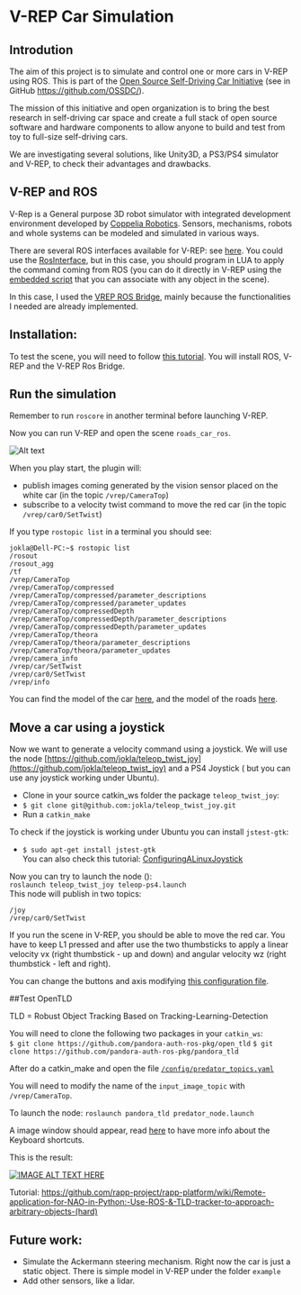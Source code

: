 # V-REP Car Simulation

## Introdution
The aim of this project is to simulate and control one or more cars in V-REP using ROS. This is part of the [Open Source Self-Driving Car Initiative](http://ossdc.org/join) (see in GitHub https://github.com/OSSDC/). 

The mission of this initiative and open organization is to bring the best research in self-driving car space and create a full stack of open source software and hardware components to allow anyone to build and test from toy to full-size self-driving cars.

We are investigating several solutions, like Unity3D, a PS3/PS4 simulator and V-REP, to check their advantages and drawbacks.

## V-REP and ROS
V-Rep is a General purpose 3D robot simulator with integrated development environment developed by <a href="http://www.coppeliarobotics.com/" target="_parent">Coppelia Robotics</a>. Sensors, mechanisms, robots and whole systems can be modeled and simulated in various ways.
 
There are several ROS interfaces available for V-REP: see [here](http://www.coppeliarobotics.com/helpFiles/en/rosInterfaces.htm). You could use the [RosInterface](http://www.coppeliarobotics.com/helpFiles/en/rosInterf.htm), but in this case, you should program in LUA to apply the command coming from ROS (you can do it directly in V-REP using the [embedded script](http://www.coppeliarobotics.com/helpFiles/en/scripts.htm) that you can associate with any object in the scene). 


In this case, I used the [VREP ROS Bridge](https://github.com/lagadic/vrep_ros_bridge/tree/master), mainly because the functionalities I needed are already implemented. 


## Installation:

To test the scene, you will need to follow [this tutorial](https://github.com/lagadic/vrep_ros_bridge/tree/master). You will install ROS, V-REP and the V-REP Ros Bridge. 

## Run the simulation 
Remember to run `roscore` in another terminal before launching V-REP.   

Now you can run V-REP and open the scene `roads_car_ros`.

![Alt text](https://github.com/jokla/vrep_car_simulation/blob/master/scenes/vrep_cars.png?raw=true "Optional Title")


When you play start, the plugin will:
* publish images coming generated by the vision sensor placed on the white car (in the topic `/vrep/CameraTop`)
* subscribe to a velocity twist command to move the red car (in the topic `/vrep/car0/SetTwist`)

If you type `rostopic list` in a terminal you should see:

```
jokla@Dell-PC:~$ rostopic list
/rosout
/rosout_agg
/tf
/vrep/CameraTop
/vrep/CameraTop/compressed
/vrep/CameraTop/compressed/parameter_descriptions
/vrep/CameraTop/compressed/parameter_updates
/vrep/CameraTop/compressedDepth
/vrep/CameraTop/compressedDepth/parameter_descriptions
/vrep/CameraTop/compressedDepth/parameter_updates
/vrep/CameraTop/theora
/vrep/CameraTop/theora/parameter_descriptions
/vrep/CameraTop/theora/parameter_updates
/vrep/camera_info
/vrep/car/SetTwist
/vrep/car0/SetTwist
/vrep/info

```


You can find the model of the car [here](http://tf3dm.com/3d-model/car-white-61307.html), and the model of the roads [here](http://tf3dm.com/download-page.php?url=street-system-v10-48448).


## Move a car using a joystick
Now we want to generate a velocity command using a joystick. We will use the node [https://github.com/jokla/teleop_twist_joy](https://github.com/jokla/teleop_twist_joy) and a PS4 Joystick ( but you can use any joystick working under Ubuntu).

* Clone in your source catkin_ws folder the package `teleop_twist_joy`:
 * `$ git clone git@github.com:jokla/teleop_twist_joy.git`    
 * Run a `catkin_make`  

To check if the joystick is working under Ubuntu you can install `jstest-gtk`:   
* `$ sudo apt-get install jstest-gtk`   
You can also check this tutorial: [ConfiguringALinuxJoystick](http://wiki.ros.org/joy/Tutorials/ConfiguringALinuxJoystick)   

Now you can try to launch the node ():   
`roslaunch teleop_twist_joy teleop-ps4.launch`   
This node will publish in two topics:

```
/joy
/vrep/car0/SetTwist
```

If you run the scene in V-REP, you should be able to move the red car. You have to keep L1 pressed and after use the two thumbsticks to apply a linear velocity vx (right thumbstick - up and down) and angular velocity wz (right thumbstick - left and right).

You can change the buttons and axis modifying [this configuration file](https://github.com/jokla/teleop_twist_joy/blob/indigo-devel/config/ps4.config.yaml). 

##Test OpenTLD 

TLD = Robust Object Tracking Based on Tracking-Learning-Detection

You will need to clone the following two packages in your `catkin_ws`:   
`$ git clone https://github.com/pandora-auth-ros-pkg/open_tld`
`$ git clone https://github.com/pandora-auth-ros-pkg/pandora_tld`

After do a catkin_make and open the file [`/config/predator_topics.yaml`](https://github.com/pandora-auth-ros-pkg/pandora_tld/blob/master/config/predator_topics.yaml)

You will need to modify the name of the `input_image_topic` with `/vrep/CameraTop`.

To launch the node:
`roslaunch pandora_tld predator_node.launch`

A image window should appear, read [here](https://github.com/pandora-auth-ros-pkg/open_tld) to have more info about the Keyboard shortcuts. 

This is the result:   

[![IMAGE ALT TEXT HERE](https://img.youtube.com/vi/Si8w4eYzhis/0.jpg)](https://www.youtube.com/watch?v=Si8w4eYzhis)


Tutorial: https://github.com/rapp-project/rapp-platform/wiki/Remote-application-for-NAO-in-Python:-Use-ROS-&-TLD-tracker-to-approach-arbitrary-objects-(hard)

## Future work:
* Simulate the Ackermann steering mechanism. Right now the car is just a static object. There is simple model in V-REP under the folder `example`
* Add other sensors, like a lidar.
